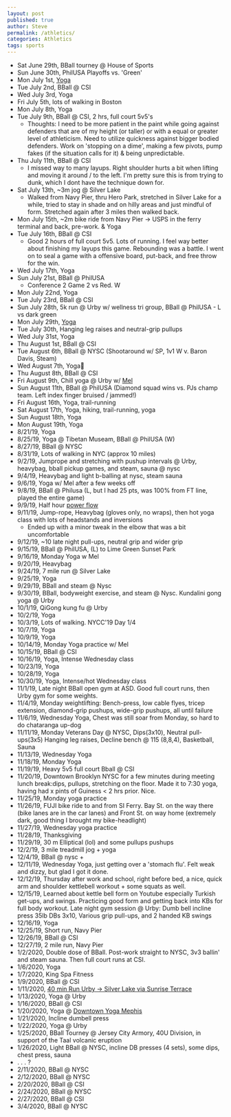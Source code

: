 ```yaml
---
layout: post
published: true
author: Steve
permalink: /athletics/
categories: Athletics
tags: sports
---
```

- Sat June 29th, BBall tourney @ House of Sports
- Sun June 30th, PhilUSA Playoffs vs. 'Green'
- Mon July 1st, [Yoga](https://www.instagram.com/tvyogi)
- Tue July 2nd, BBall @ CSI
- Wed July 3rd, Yoga
- Fri July 5th, lots of walking in Boston
- Mon July 8th, Yoga
- Tue July 9th, BBall @ CSI, 2 hrs, full court 5v5's 
  - Thoughts: I need to be more patient in the paint while going against defenders that are of my height (or taller) or with a equal or greater level of athleticism. Need to utilize quickness against bigger bodied defenders. Work on 'stopping on a dime', making a few pivots, pump fakes (if the situation calls for it) & being unpredictable.  
- Thu July 11th, BBall @ CSI
  - I missed way to many layups. Right shoulder hurts a bit when lifting and moving it around / to the left. I'm pretty sure this is from trying to dunk, which I dont have the technique down for.
- Sat July 13th, ~3m jog @ Silver Lake
  - Walked from Navy Pier, thru Hero Park, stretched in Silver Lake for a while, tried to stay in shade and on hilly areas and just mindful of form. Stretched again after 3 miles then walked back.
- Mon July 15th, ~2m bike ride from Navy Pier -> USPS in the ferry terminal and back, pre-work. & Yoga 
- Tue July 16th, BBall @ CSI
  - Good 2 hours of full court 5v5. Lots of running. I feel way better about finishing my layups this game. Rebounding was a battle. I went on to seal a game with a offensive board, put-back, and free throw for the win.
- Wed July 17th, Yoga
- Sun July 21st, BBall @ PhilUSA
  - Conference 2 Game 2 vs Red. W
- Mon July 22nd, Yoga
- Tue July 23rd, BBall @ CSI
- Sun July 28th, 5k run @ Urby w/ wellness tri group, BBall @ PhilUSA - L vs dark green
- Mon July 29th, [Yoga](https://www.google.com/search?q=forearm+headstand&oq=forearm+headstand&aqs=chrome..69i57j0l5.2536j0j7&sourceid=chrome&ie=UTF-8)
- Tue July 30th, Hanging leg raises and neutral-grip pullups 
- Wed July 31st, Yoga
- Thu August 1st, BBall @ CSI
- Tue August 6th, BBall @ NYSC (Shootaround w/ SP, 1v1 W v. Baron Davis, Steam)
- Wed August 7th, Yoga🙏
- Thu August 8th, BBall @ CSI
- Fri August 9th, Chill yoga @ Urby w/ [Mel](https://www.instagram.com/tvyogi) 
- Sun August 11th, BBall @ PhilUSA (Diamond squad wins vs. PJs champ team. Left index finger bruised / jammed!)
- Fri August 16th, Yoga, trail-running 
- Sat August 17th, Yoga, hiking, trail-running, yoga 
- Sun August 18th, Yoga
- Mon August 19th, Yoga
- 8/21/19, Yoga
- 8/25/19, Yoga @ Tibetan Museam, BBall @ PhilUSA (W)
- 8/27/19, BBall @ NYSC
- 8/31/19, Lots of walking in NYC (approx 10 miles)
- 9/2/19, Jumprope and stretching with pushup intervals @ Urby, heavybag, bball pickup games, and steam, sauna @ nysc 
- 9/4/19, Heavybag and light b-balling at nysc, steam sauna
- 9/6/19, Yoga w/ Mel after a few weeks off
- 9/8/19, BBall @ Philusa (L, but I had 25 pts, was 100% from FT line, played the entire game)
- 9/9/19, Half hour [power flow](https://www.ashtangayoga.info/practice/intermediate-series-nadi-shodhana/item/mukta-hasta-shirshasana-a/)
- 9/11/19, Jump-rope, Heavybag (gloves only, no wraps), then hot yoga class with lots of headstands and inversions
  - Ended up with a minor tweak in the elbow that was a bit uncomfortable
- 9/12/19, ~10 late night pull-ups, neutral grip and wider grip
- 9/15/19, BBall @ PhilUSA, (L) to Lime Green Sunset Park
- 9/16/19, Monday Yoga w Mel
- 9/20/19, Heavybag
- 9/24/19, 7 mile run @ Silver Lake
- 9/25/19, Yoga
- 9/29/19, BBall and steam @ Nysc
- 9/30/19, BBall, bodyweight exercise, and steam @ Nysc. Kundalini gong yoga @ Urby
- 10/1/19, QiGong kung fu @ Urby
- 10/2/19, Yoga
- 10/3/19, Lots of walking. NYCC'19 Day 1/4
- 10/7/19, Yoga
- 10/9/19, Yoga
- 10/14/19, Monday Yoga practice w/ Mel
- 10/15/19, BBall @ CSI 
- 10/16/19, Yoga, Intense Wednesday class
- 10/23/19, Yoga
- 10/28/19, Yoga
- 10/30/19, Yoga, Intense/hot Wednesday class
- 11/1/19, Late night BBall open gym at ASD. Good full court runs, then Urby gym for some weights.  
- 11/4/19, Monday weightlifting: Bench-press, low cable flyes, tricep extension, diamond-grip pushups, wide-grip pushups, all until failure
- 11/6/19, Wednesday Yoga, Chest was still soar from Monday, so hard to do chataranga up-dog
- 11/11/19, Monday Veterans Day @ NYSC, Dips(3x10), Neutral pull-ups(3x5) Hanging leg raises, Decline bench @ 115 (8,8,4), Basketball, Sauna
- 11/13/19, Wednesday Yoga
- 11/18/19, Monday Yoga
- 11/19/19, Heavy 5v5 full court Bball @ CSI 
- 11/20/19, Downtown Brooklyn NYSC for a few minutes during meeting lunch break:dips, pullups, stretching on the floor. Made it to 7:30 yoga, having had x pints of Guiness < 2 hrs prior. Nice.
- 11/25/19, Monday yoga practice
- 11/26/19, FUJI bike ride to and from SI Ferry. Bay St. on the way there (bike lanes are in the car lanes) and Front St. on way home (extremely dark, good thing I brought my bike-headlight)
- 11/27/19, Wednesday yoga practice 
- 11/28/19, Thanksgiving 
- 11/29/19, 30 m Elliptical (lol) and some pullups pushups 
- 12/2/19, 3 mile treadmill jog + yoga  
- 12/4/19, BBall @ nysc + 
- 12/11/19, Wednesday Yoga, just getting over a 'stomach flu'. Felt weak and dizzy, but glad I got it done. 
- 12/12/19, Thursday after work and school, right before bed, a nice, quick arm and shoulder kettlebell workout + some squats as well.  
- 12/15/19, Learned about kettle bell form on Youtube especially Turkish get-ups, and swings. Practicing good form and getting back into KBs for full body workout. Late night gym session @ Urby: Dumb bell incline press 35lb DBs 3x10, Various grip pull-ups, and 2 handed KB swings 
- 12/16/19, Yoga
- 12/25/19, Short run, Navy Pier 
- 12/26/19, BBall @ CSI 
- 12/27/19, 2 mile run, Navy Pier
- 1/2/2020, Double dose of BBall. Post-work straight to NYSC, 3v3 ballin' and steam sauna. Then full court runs at CSI. 
- 1/6/2020, Yoga
- 1/7/2020, King Spa Fitness 
- 1/9/2020, BBall @ CSI
- 1/11/2020, [40 min Run Urby -> Silver Lake via Sunrise Terrace](https://connect.garmin.com/modern/activity/4425243311) 
- 1/13/2020, Yoga @ Urby
- 1/16/2020, BBall @ CSI 
- 1/20/2020, Yoga @ [Downtown Yoga Mephis](https://www.downtownyogamemphis.com)
- 1/21/2020, Incline dumbell press 
- 1/22/2020, Yoga @ Urby
- 1/25/2020, BBall Tourney @ Jersey City Armory, 40U Division, in support of the Taal volcanic eruption
- 1/26/2020, Light BBall @ NYSC, incline DB presses (4 sets), some dips, chest press, sauna 
- . . . ?
- 2/11/2020, BBall @ NYSC
- 2/12/2020, BBall @ NYSC
- 2/20/2020, BBall @ CSI
- 2/24/2020, BBall @ NYSC 
- 2/27/2020, BBall @ CSI 
- 3/4/2020, BBall @ NYSC 
